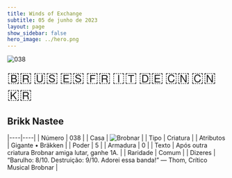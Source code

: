 ```yaml
---
title: Winds of Exchange
subtitle: 05 de junho de 2023
layout: page
show_sidebar: false
hero_image: ../hero.png
---
```


![038](https://mastervault-storage-prod.s3.amazonaws.com/media/card_front/pt/600_038_e06309f5cbfb_pt.png)

<span title="Português" style="font-size: 32px;cursor: pointer;" onclick="javascript:document.querySelector('img[alt=\'038\']').src=document.querySelector('img[alt=\'038\']').src.replace(/card_front\/[^/]+/, 'card_front/pt').replace(/_[^/.0-9]+\.png/, '_pt.png')">🇧🇷</span>
<span title="English" style="font-size: 32px;cursor: pointer;" onclick="javascript:document.querySelector('img[alt=\'038\']').src=document.querySelector('img[alt=\'038\']').src.replace(/card_front\/[^/]+/, 'card_front/en').replace(/_[^/.0-9]+\.png/, '_en.png')">🇺🇸</span>
<span title="Español" style="font-size: 32px;cursor: pointer;" onclick="javascript:document.querySelector('img[alt=\'038\']').src=document.querySelector('img[alt=\'038\']').src.replace(/card_front\/[^/]+/, 'card_front/es').replace(/_[^/.0-9]+\.png/, '_es.png')">🇪🇸</span>
<span title="Français" style="font-size: 32px;cursor: pointer;" onclick="javascript:document.querySelector('img[alt=\'038\']').src=document.querySelector('img[alt=\'038\']').src.replace(/card_front\/[^/]+/, 'card_front/fr').replace(/_[^/.0-9]+\.png/, '_fr.png')">🇫🇷</span>
<span title="Italiano" style="font-size: 32px;cursor: pointer;" onclick="javascript:document.querySelector('img[alt=\'038\']').src=document.querySelector('img[alt=\'038\']').src.replace(/card_front\/[^/]+/, 'card_front/it').replace(/_[^/.0-9]+\.png/, '_it.png')">🇮🇹</span>
<span title="Deutsche" style="font-size: 32px;cursor: pointer;" onclick="javascript:document.querySelector('img[alt=\'038\']').src=document.querySelector('img[alt=\'038\']').src.replace(/card_front\/[^/]+/, 'card_front/de').replace(/_[^/.0-9]+\.png/, '_de.png')">🇩🇪</span>
<span title="简体中文" style="font-size: 32px;cursor: pointer;" onclick="javascript:document.querySelector('img[alt=\'038\']').src=document.querySelector('img[alt=\'038\']').src.replace(/card_front\/[^/]+/, 'card_front/zh-hans').replace(/_[^/.0-9]+\.png/, '_zh-hans.png')">🇨🇳</span>
<span title="繁體中文" style="font-size: 32px;cursor: pointer;" onclick="javascript:document.querySelector('img[alt=\'038\']').src=document.querySelector('img[alt=\'038\']').src.replace(/card_front\/[^/]+/, 'card_front/zh-hant').replace(/_[^/.0-9]+\.png/, '_zh-hant.png')">🇨🇳</span>
<span title="한국어" style="font-size: 32px;cursor: pointer;" onclick="javascript:document.querySelector('img[alt=\'038\']').src=document.querySelector('img[alt=\'038\']').src.replace(/card_front\/[^/]+/, 'card_front/ko').replace(/_[^/.0-9]+\.png/, '_ko.png')">🇰🇷</span>

## Brikk Nastee

|----|----|
| Número | 038 |
| Casa | ![Brobnar](https://archonarcana.com/images/thumb/e/e0/Brobnar.png/22px-Brobnar.png "Brobnar") |
| Tipo | Criatura |
| Atributos | Gigante • Bräkken |
| Poder | 5 |
| Armadura | 0 |
| Texto | Após outra criatura Brobnar amiga lutar, ganhe 1A. |
| Raridade | Comum |
| Dizeres | “Barulho: 8/10. Destruição: 9/10. Adorei essa banda!” — Thom, Crítico Musical Brobnar |
